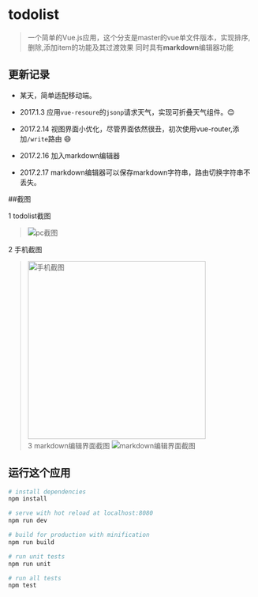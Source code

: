 # todolist

> 一个简单的Vue.js应用，这个分支是master的vue单文件版本，实现排序,删除,添加item的功能及其过渡效果
>同时具有**markdown**编辑器功能

## 更新记录

* 某天，简单适配移动端。

* 2017.1.3 应用`vue-resoure`的`jsonp`请求天气，实现可折叠天气组件。:blush:

* 2017.2.14 视图界面小优化，尽管界面依然很丑，初次使用vue-router,添加`/write`路由 :smile:

* 2017.2.16 加入markdown编辑器

* 2017.2.17 markdown编辑器可以保存markdown字符串，路由切换字符串不丢失。

##截图

1 todolist截图
>![](https://github.com/imgss/ToDoList/blob/todolist-vuex/snip/pc.PNG "pc截图")  

2 手机截图
> <img src="https://github.com/imgss/ToDoList/blob/todolist-vuex/snip/phone.png" alt="手机截图" width="360px"> 
   
3 markdown编辑界面截图
> ![](https://github.com/imgss/ToDoList/blob/todolist-vuex/snip/markdown.PNG "markdown编辑界面截图") 

## 运行这个应用

``` bash
# install dependencies
npm install

# serve with hot reload at localhost:8080
npm run dev

# build for production with minification
npm run build

# run unit tests
npm run unit

# run all tests
npm test
```